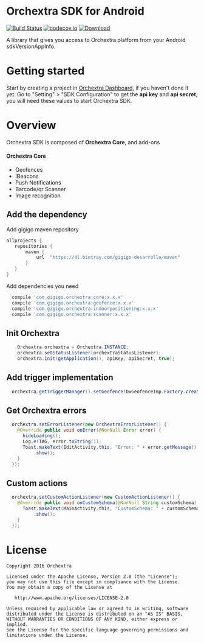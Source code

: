 # Orchextra SDK for Android
[![Build Status](https://travis-ci.org/Orchextra/orchextra-android-sdk.svg?branch=ocm_integration)](https://travis-ci.org/Orchextra/orchextra-android-sdk)
[![codecov.io](https://codecov.io/github/Orchextra/orchextra-android-sdk/coverage.svg?branch=master)](https://codecov.io/github/Orchextra/orchextra-android-sdk)
[![Download](https://api.bintray.com/packages/gigigo-desarrollo/maven/com.gigigo.orchextra%3Acore/images/download.svg)](https://bintray.com/gigigo-desarrollo/maven/com.gigigo.orchextra%3Acore/_latestVersion)

A library that gives you access to Orchextra platform from your Android sdkVersionAppInfo.

# Getting started
Start by creating a project in [Orchextra Dashboard](https://dashboard.orchextra.io/start/login), if you haven't done it yet. Go to "Setting" > "SDK Configuration" to get the **api key** and **api secret**, you will need these values to start Orchextra SDK.

# Overview
Orchextra SDK is composed of **Orchextra Core**, and add-ons

#### Orchextra Core
- Geofences
- IBeacons
- Push Notifications
- Barcode/qr Scanner
- Image recognition

## Add the dependency

Add gigigo maven repository 

```groovy
allprojects {
   repositories {
       maven {
           url  "https://dl.bintray.com/gigigo-desarrollo/maven" 
       }
   }
}
```

Add dependencies you need

```groovy
  compile 'com.gigigo.orchextra:core:x.x.x'
  compile 'com.gigigo.orchextra:geofence:x.x.x'
  compile 'com.gigigo.orchextra:indoorpositioning:x.x.x'
  compile 'com.gigigo.orchextra:scanner:x.x.x'
```

## Init Orchextra

```java
    Orchextra orchextra = Orchextra.INSTANCE;
    orchextra.setStatusListener(orchextraStatusListener);
    orchextra.init(getApplication(), apiKey, apiSecret, true);
```

## Add trigger implementation

```java
  orchextra.getTriggerManager().setGeofence(OxGeofenceImp.Factory.create(getApplication()));
```

## Get Orchextra errors

```java
  orchextra.setErrorListener(new OrchextraErrorListener() {
    @Override public void onError(@NonNull Error error) {
      hideLoading();
      Log.e(TAG, error.toString());
      Toast.makeText(EditActivity.this, "Error: " + error.getMessage(), Toast.LENGTH_SHORT)
          .show();
    }
  });
```

## Custom actions

```java
  orchextra.setCustomActionListener(new CustomActionListener() {
    @Override public void onCustomSchema(@NonNull String customSchema) {
      Toast.makeText(MainActivity.this, "CustomSchema: " + customSchema, Toast.LENGTH_LONG)
          .show();
    }
  });
```

License
=======

    Copyright 2016 Orchextra

    Licensed under the Apache License, Version 2.0 (the "License");
    you may not use this file except in compliance with the License.
    You may obtain a copy of the License at

       http://www.apache.org/licenses/LICENSE-2.0

    Unless required by applicable law or agreed to in writing, software
    distributed under the License is distributed on an "AS IS" BASIS,
    WITHOUT WARRANTIES OR CONDITIONS OF ANY KIND, either express or implied.
    See the License for the specific language governing permissions and
    limitations under the License.

